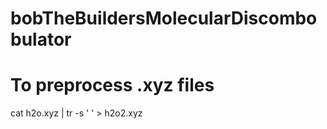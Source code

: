 # bobTheBuildersMolecularDiscombobulator

# To preprocess .xyz files
cat h2o.xyz | tr -s ' ' > h2o2.xyz